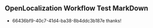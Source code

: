## OpenLocalization Workflow Test MarkDown
* 66436bf9-40c7-41d4-ba38-8b4ddc3b187e thanks!

<!--HONumber=Jul16_HO2-->


